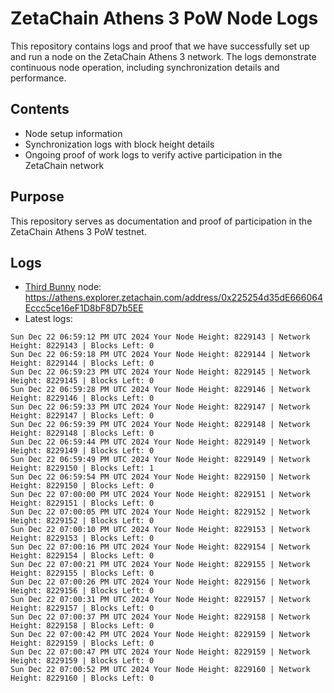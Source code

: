 # ZetaChain Athens 3 PoW Node Logs
This repository contains logs and proof that we have successfully set up and run a node on the ZetaChain Athens 3 network. The logs demonstrate continuous node operation, including synchronization details and performance.

## Contents
- Node setup information
- Synchronization logs with block height details
- Ongoing proof of work logs to verify active participation in the ZetaChain network

## Purpose
This repository serves as documentation and proof of participation in the ZetaChain Athens 3 PoW testnet.

## Logs

- [Third Bunny](https://thirdbunny.xyz/) node: https://athens.explorer.zetachain.com/address/0x225254d35dE666064Eccc5ce16eF1D8bF8D7b5EE
- Latest logs:
```
Sun Dec 22 06:59:12 PM UTC 2024 Your Node Height: 8229143 | Network Height: 8229143 | Blocks Left: 0
Sun Dec 22 06:59:18 PM UTC 2024 Your Node Height: 8229144 | Network Height: 8229144 | Blocks Left: 0
Sun Dec 22 06:59:23 PM UTC 2024 Your Node Height: 8229145 | Network Height: 8229145 | Blocks Left: 0
Sun Dec 22 06:59:28 PM UTC 2024 Your Node Height: 8229146 | Network Height: 8229146 | Blocks Left: 0
Sun Dec 22 06:59:33 PM UTC 2024 Your Node Height: 8229147 | Network Height: 8229147 | Blocks Left: 0
Sun Dec 22 06:59:39 PM UTC 2024 Your Node Height: 8229148 | Network Height: 8229148 | Blocks Left: 0
Sun Dec 22 06:59:44 PM UTC 2024 Your Node Height: 8229149 | Network Height: 8229149 | Blocks Left: 0
Sun Dec 22 06:59:49 PM UTC 2024 Your Node Height: 8229149 | Network Height: 8229150 | Blocks Left: 1
Sun Dec 22 06:59:54 PM UTC 2024 Your Node Height: 8229150 | Network Height: 8229150 | Blocks Left: 0
Sun Dec 22 07:00:00 PM UTC 2024 Your Node Height: 8229151 | Network Height: 8229151 | Blocks Left: 0
Sun Dec 22 07:00:05 PM UTC 2024 Your Node Height: 8229152 | Network Height: 8229152 | Blocks Left: 0
Sun Dec 22 07:00:10 PM UTC 2024 Your Node Height: 8229153 | Network Height: 8229153 | Blocks Left: 0
Sun Dec 22 07:00:16 PM UTC 2024 Your Node Height: 8229154 | Network Height: 8229154 | Blocks Left: 0
Sun Dec 22 07:00:21 PM UTC 2024 Your Node Height: 8229155 | Network Height: 8229155 | Blocks Left: 0
Sun Dec 22 07:00:26 PM UTC 2024 Your Node Height: 8229156 | Network Height: 8229156 | Blocks Left: 0
Sun Dec 22 07:00:31 PM UTC 2024 Your Node Height: 8229157 | Network Height: 8229157 | Blocks Left: 0
Sun Dec 22 07:00:37 PM UTC 2024 Your Node Height: 8229158 | Network Height: 8229158 | Blocks Left: 0
Sun Dec 22 07:00:42 PM UTC 2024 Your Node Height: 8229159 | Network Height: 8229159 | Blocks Left: 0
Sun Dec 22 07:00:47 PM UTC 2024 Your Node Height: 8229159 | Network Height: 8229159 | Blocks Left: 0
Sun Dec 22 07:00:52 PM UTC 2024 Your Node Height: 8229160 | Network Height: 8229160 | Blocks Left: 0
```
